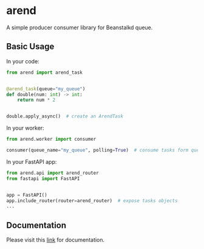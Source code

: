  arend
=============

A simple producer consumer library for Beanstalkd queue.


Basic Usage
--------------

In your code:

 ```python
from arend import arend_task


 @arend_task(queue="my_queue")
 def double(num: int) -> int:
     return num * 2


 double.apply_async()  # create an ArendTask
```

In your worker:
```python
from arend.worker import consumer

consumer(queue_name="my_queue", polling=True)  # consume tasks form queue
```

In your FastAPI app:
```python
from arend.api import arend_router
from fastapi import FastAPI


app = FastAPI()
app.include_router(router=arend_router)  # expose tasks objects
...
```


Documentation
--------------

Please visit this [link](https://arend.readthedocs.io/en/latest/) for documentation.

